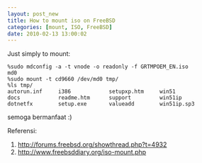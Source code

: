 ```yaml
--- 
layout: post_new
title: How to mount iso on FreeBSD
categories: [mount, ISO, FreeBSD]
date: 2010-02-13 13:00:02
---
```

Just simply to mount:

	%sudo mdconfig -a -t vnode -o readonly -f GRTMPOEM_EN.iso
	md0
	%sudo mount -t cd9660 /dev/md0 tmp/
	%ls tmp/
	autorun.inf     i386            setupxp.htm     win51
	docs            readme.htm      support         win51ip
	dotnetfx        setup.exe       valueadd        win51ip.sp3

semoga bermanfaat :)

Referensi:
1. <http://forums.freebsd.org/showthread.php?t=4932>
2. <http://www.freebsddiary.org/iso-mount.php>
